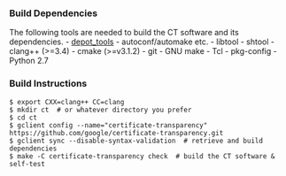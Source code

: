 ### Build Dependencies

The following tools are needed to build the CT software and its dependencies.
	- [depot_tools](https://www.chromium.org/developers/how-tos/install-depot-tools)
	- autoconf/automake etc.
	- libtool
	- shtool
	- clang++ (>=3.4)
	- cmake (>=v3.1.2)
	- git
	- GNU make
	- Tcl
	- pkg-config
	- Python 2.7


### Build Instructions
```
$ export CXX=clang++ CC=clang
$ mkdir ct  # or whatever directory you prefer
$ cd ct
$ gclient config --name="certificate-transparency" https://github.com/google/certificate-transparency.git
$ gclient sync --disable-syntax-validation  # retrieve and build dependencies
$ make -C certificate-transparency check  # build the CT software & self-test
```
